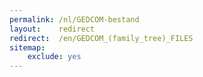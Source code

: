 ```yaml
---
permalink: /nl/GEDCOM-bestand
layout:    redirect
redirect:  /en/GEDCOM_(family_tree)_FILES
sitemap:
    exclude: yes
---
```

